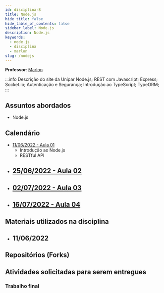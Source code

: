 ```yaml
---
id: disciplina-8
title: Node.js
hide_title: false
hide_table_of_contents: false
sidebar_label: Node.js
description: Node.js
keywords:
  - node.js
  - disciplina
  - marlon
slug: /nodejs
---
```


**Professor**: [Marlon](/professores/marlon)

:::info Descrição do site da Unipar
Node.js; REST com Javascript; Express; Socket.io; Autenticação e Segurança; Introdução ao TypeScript; TypeORM; 
:::

## Assuntos abordados

- Node.js

## Calendário

- [11/06/2022 - Aula 01](/blog/27)
  - Introdução ao Node.js
  - RESTful API
- [25/06/2022 - Aula 02](/blog/#)
  - 
- [02/07/2022 - Aula 03](/blog/#)
  - 
- [16/07/2022 - Aula 04](/blog/#)
  - 

## Materiais utilizados na disciplina

- 11/06/2022
  - 

## Repositórios (Forks)


## Atividades solicitadas para serem entregues


### Trabalho final

